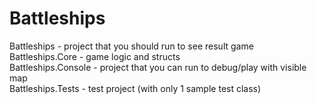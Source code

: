 # Battleships
Battleships - project that you should run to see result game\
Battleships.Core - game logic and structs\
Battleships.Console - project that you can run to debug/play with visible map\
Battleships.Tests - test project (with only 1 sample test class)
